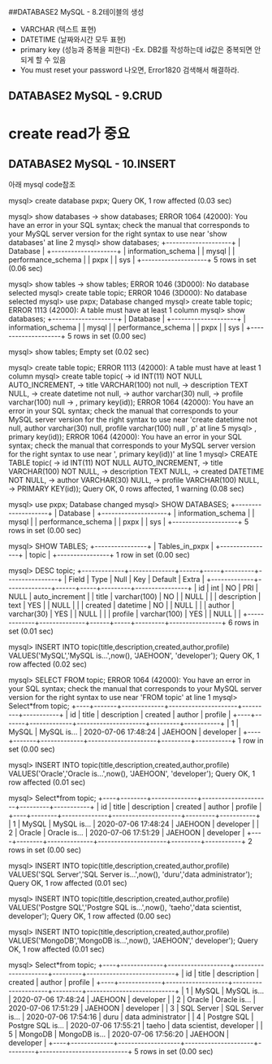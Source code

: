 ##DATABASE2 MySQL - 8.2테이블의 생성
- VARCHAR (텍스트 표현)
- DATETIME (날짜와시간 모두 표현)
- primary key (성능과 중복을 피한다) -Ex. DB2를 작성하는데 id값은 중복되면 안되게 할 수 있음
- You must reset your password 나오면, Error1820 검색해서 해결하라.


## DATABASE2 MySQL - 9.CRUD
# create read가 중요

## DATABASE2 MySQL - 10.INSERT
아래 mysql code참조



mysql> create database pxpx;
Query OK, 1 row affected (0.03 sec)

mysql> show databases
    -> show databases;
ERROR 1064 (42000): You have an error in your SQL syntax; check the manual that corresponds to your MySQL server version for the right syntax to use near 'show databases' at line 2
mysql> show databases;
+--------------------+
| Database           |
+--------------------+
| information_schema |
| mysql              |
| performance_schema |
| pxpx               |
| sys                |
+--------------------+
5 rows in set (0.06 sec)

mysql> show tables
    -> show tables;
ERROR 1046 (3D000): No database selected
mysql> create table topic;
ERROR 1046 (3D000): No database selected
mysql> use pxpx;
Database changed
mysql> create table topic;
ERROR 1113 (42000): A table must have at least 1 column
mysql> show databases;
+--------------------+
| Database           |
+--------------------+
| information_schema |
| mysql              |
| performance_schema |
| pxpx               |
| sys                |
+--------------------+
5 rows in set (0.00 sec)

mysql> show tables;
Empty set (0.02 sec)

mysql> create table topic;
ERROR 1113 (42000): A table must have at least 1 column
mysql> create table topic(
    -> id INT(11) NOT NULL AUTO_INCREMENT,
    -> title VARCHAR(100) not null,
    -> description TEXT NULL,
    -> create datetime not null,
    -> author varchar(30) null,
    -> profile varchar(100) null
    -> , primary key(id));
ERROR 1064 (42000): You have an error in your SQL syntax; check the manual that corresponds to your MySQL server version for the right syntax to use near 'create datetime not null,
author varchar(30) null,
profile varchar(100) null
, p' at line 5
mysql> , primary key(id));
ERROR 1064 (42000): You have an error in your SQL syntax; check the manual that corresponds to your MySQL server version for the right syntax to use near ', primary key(id))' at line 1
mysql> CREATE TABLE topic(
    -> id INT(11) NOT NULL AUTO_INCREMENT,
    -> title VARCHAR(100) NOT NULL,
    -> description TEXT NULL,
    -> created DATETIME NOT NULL,
    -> author VARCHAR(30) NULL,
    -> profile VARCHAR(100) NULL,
    -> PRIMARY KEY(id));
Query OK, 0 rows affected, 1 warning (0.08 sec)

mysql> use pxpx;
Database changed
mysql> SHOW DATABASES;
+--------------------+
| Database           |
+--------------------+
| information_schema |
| mysql              |
| performance_schema |
| pxpx               |
| sys                |
+--------------------+
5 rows in set (0.00 sec)

mysql> SHOW TABLES;
+----------------+
| Tables_in_pxpx |
+----------------+
| topic          |
+----------------+
1 row in set (0.00 sec)

mysql> DESC topic;
+-------------+--------------+------+-----+---------+----------------+
| Field       | Type         | Null | Key | Default | Extra          |
+-------------+--------------+------+-----+---------+----------------+
| id          | int          | NO   | PRI | NULL    | auto_increment |
| title       | varchar(100) | NO   |     | NULL    |                |
| description | text         | YES  |     | NULL    |                |
| created     | datetime     | NO   |     | NULL    |                |
| author      | varchar(30)  | YES  |     | NULL    |                |
| profile     | varchar(100) | YES  |     | NULL    |                |
+-------------+--------------+------+-----+---------+----------------+
6 rows in set (0.01 sec)

mysql> INSERT INTO topic(title,description,created,author,profile) VALUES('MySQL','MySQL is...',now(), 'JAEHOON', 'developer');
Query OK, 1 row affected (0.02 sec)

mysql> SELECT FROM topic;
ERROR 1064 (42000): You have an error in your SQL syntax; check the manual that corresponds to your MySQL server version for the right syntax to use near 'FROM topic' at line 1
mysql> Select*from topic;
+----+-------+-------------+---------------------+---------+-----------+
| id | title | description | created             | author  | profile   |
+----+-------+-------------+---------------------+---------+-----------+
|  1 | MySQL | MySQL is... | 2020-07-06 17:48:24 | JAEHOON | developer |
+----+-------+-------------+---------------------+---------+-----------+
1 row in set (0.00 sec)

mysql> INSERT INTO topic(title,description,created,author,profile) VALUES('Oracle','Oracle is...',now(), 'JAEHOON', 'developer');
Query OK, 1 row affected (0.01 sec)

mysql> Select*from topic;
+----+--------+--------------+---------------------+---------+-----------+
| id | title  | description  | created             | author  | profile   |
+----+--------+--------------+---------------------+---------+-----------+
|  1 | MySQL  | MySQL is...  | 2020-07-06 17:48:24 | JAEHOON | developer |
|  2 | Oracle | Oracle is... | 2020-07-06 17:51:29 | JAEHOON | developer |
+----+--------+--------------+---------------------+---------+-----------+
2 rows in set (0.00 sec)

mysql> INSERT INTO topic(title,description,created,author,profile) VALUES('SQL Server','SQL Server is...',now(), 'duru','data administrator');
Query OK, 1 row affected (0.01 sec)

mysql> INSERT INTO topic(title,description,created,author,profile) VALUES('Postgre SQL','Postgre SQL is...',now(), 'taeho','data scientist, developer');
Query OK, 1 row affected (0.00 sec)

mysql> INSERT INTO topic(title,description,created,author,profile) VALUES('MongoDB','MongoDB is...',now(), 'JAEHOON',' developer');
Query OK, 1 row affected (0.01 sec)

mysql> Select*from topic;
+----+-------------+-------------------+---------------------+---------+---------------------------+
| id | title       | description       | created             | author  | profile                   |
+----+-------------+-------------------+---------------------+---------+---------------------------+
|  1 | MySQL       | MySQL is...       | 2020-07-06 17:48:24 | JAEHOON | developer                 |
|  2 | Oracle      | Oracle is...      | 2020-07-06 17:51:29 | JAEHOON | developer                 |
|  3 | SQL Server  | SQL Server is...  | 2020-07-06 17:54:16 | duru    | data administrator        |
|  4 | Postgre SQL | Postgre SQL is... | 2020-07-06 17:55:21 | taeho   | data scientist, developer |
|  5 | MongoDB     | MongoDB is...     | 2020-07-06 17:56:20 | JAEHOON |  developer                |
+----+-------------+-------------------+---------------------+---------+---------------------------+
5 rows in set (0.00 sec)




